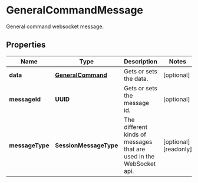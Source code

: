 

# GeneralCommandMessage

General command websocket message.

## Properties

| Name | Type | Description | Notes |
|------------ | ------------- | ------------- | -------------|
|**data** | [**GeneralCommand**](GeneralCommand.md) | Gets or sets the data. |  [optional] |
|**messageId** | **UUID** | Gets or sets the message id. |  [optional] |
|**messageType** | **SessionMessageType** | The different kinds of messages that are used in the WebSocket api. |  [optional] [readonly] |



